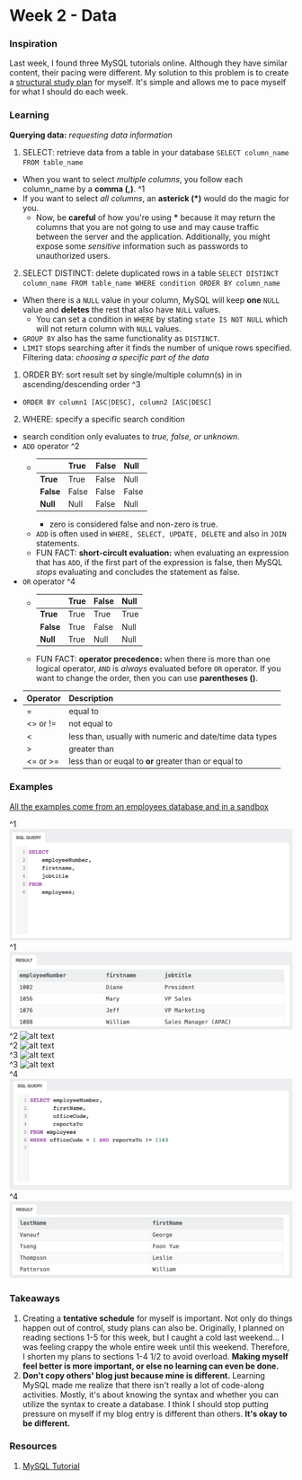 # Week 2 - Data

### Inspiration
Last week, I found three MySQL tutorials online. Although they have similar content, their pacing were different. My solution to this problem is to create a [structural study plan](https://docs.google.com/spreadsheets/d/1I51gzCNBWmqIIOoYM1kNFV3vBxlxAhPDLNFUw4u5dUw/edit?usp=sharing) for myself. It's simple and allows me to pace myself for what I should do each week.

### Learning
__Querying data:__ _requesting data information_
1. SELECT: retrieve data from a table in your database ``` SELECT column_name FROM table_name ``` <br>
  * When you want to select _multiple columns_, you follow each column_name by a __comma (,)__. ^1 <br> 
  * If you want to select _all columns_, an __asterick (*)__ would do the magic for you. <br>
    * Now, be __careful__ of how you're using __*__ because it may return the columns that you are not going to use and may cause traffic between the server and the application. Additionally, you might expose some _sensitive_ information such as passwords to unauthorized users. 
2. SELECT DISTINCT: delete duplicated rows in a table ```SELECT DISTINCT column_name FROM table_name WHERE condition ORDER BY column_name``` <br>
  * When there is a ```NULL``` value in your column, MySQL will keep __one__ ```NULL``` value and __deletes__ the rest that also have ```NULL``` values.
    * You can set a condition in ```WHERE``` by stating ```state IS NOT NULL``` which will not return column with ```NULL``` values.
  * ```GROUP BY``` also has the same functionality as ```DISTINCT```.
  * ```LIMIT``` stops searching after it finds the number of unique rows specified.
Filtering data: _choosing a specific part of the data_
1. ORDER BY: sort result set by single/multiple column(s) in in ascending/descending order ^3
  * ```ORDER BY column1 [ASC|DESC], column2 [ASC|DESC]```
2. WHERE: specify a specific search condition 
  * search condition only evaluates to _true, false, or unknown_.
  * ```ADD``` operator ^2
    * |         |True  |False|Null | 
      |---------|------|-----|-----|
      |__True__ |True  |False|Null |  
      |__False__|False |False|False|
      |__Null__ |Null  |False|Null |
      * zero is considered false and non-zero is true.
    * ```ADD``` is often used in ```WHERE, SELECT, UPDATE, DELETE``` and also in ```JOIN``` statements. 
    * FUN FACT: __short-circult evaluation:__ when evaluating an expression that has  ```ADD```, if the first part of the expression is false, then MySQL _stops_ evaluating and concludes the statement as false.
  * ```OR``` operator ^4
    * |         |True  |False|Null | 
      |---------|------|-----|-----|
      |__True__ |True  |True |True |  
      |__False__|True  |False|Null |
      |__Null__ |True  |Null |Null |
    * FUN FACT: __operator precedence:__ when there is more than one logical operator, ```AND``` is _always_ evaluated before ```OR``` operator. If you want to change the order, then you can use __parentheses ()__.
  * |    Operator   |  Description     |  
    |---------------|------------------|     
    |   =           | equal to         |
    |   <> or !=    | not equal to     |
    |   <           | less than, usually with numeric and date/time data types|
    |   >           | greater than     |  
    | <= or >=      | less than or euqal to __or__ greater than or equal to   |

### Examples    

[All the examples come from an employees database and in a sandbox](http://www.mysqltutorial.org/tryit/) 

^1 ![alt text](https://github.com/JENNIFERL4209/mysql-independent-study/blob/master/images/%5E1%20select.png)<br>
^1 ![alt text](https://github.com/JENNIFERL4209/mysql-independent-study/blob/master/images/%5E1%20result.png)<br>
^2 ![alt text]()<br>
^2 ![alt text]()<br>
^3 ![alt text]()<br>
^3 ![alt text]()<br>
^4 ![alt text](https://github.com/JENNIFERL4209/mysql-independent-study/blob/master/images/%5E2%20and.png)<br>
^4 ![alt text](https://github.com/JENNIFERL4209/mysql-independent-study/blob/master/images/%5E2%20result.png)<br>


### Takeaways
1. Creating a __tentative schedule__ for myself is important. Not only do things happen out of control, study plans can also be. Originally, I planned on reading sections 1-5 for this week, but I caught a cold last weekend... I was feeling crappy the whole entire week until this weekend. Therefore, I shorten my plans to sections 1-4 1/2 to avoid overload. __Making myself feel better is more important, or else no learning can even be done.__
2. __Don't copy others' blog just because mine is different.__ Learning MySQL made me realize that there isn't really a lot of code-along activities. Mostly, it's about knowing the syntax and whether you can utilize the syntax to create a database. I think I should stop putting pressure on myself if my blog entry is different than others. __It's okay to be different.__  

### Resources 

1. [MySQL Tutorial](http://www.mysqltutorial.org/basic-mysql-tutorial.aspx)